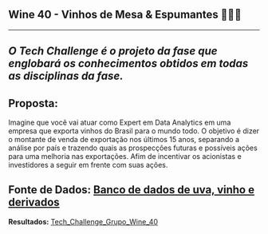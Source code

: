 ## Wine 40 - Vinhos de Mesa & Espumantes 🍇🍷🍾
---
*O Tech Challenge é o projeto da fase que englobará os conhecimentos obtidos em todas as disciplinas da fase.*
---
**Proposta:**
---
Imagine que você vai atuar como Expert em Data Analytics em uma empresa que exporta vinhos do Brasil para o mundo todo.
O objetivo é dizer o montante de venda de exportação nos últimos 15 anos, separando a análise por país e trazendo quais as prospecções futuras e possíveis ações para uma melhoria nas exportações. Afim de incentivar os acionistas e investidores a seguir em frente com suas ações. 

**Fonte de Dados:** [Banco de dados de uva, vinho e derivados](https://www.cnpuv.embrapa.br/vitibrazil/index.php?opcao=opt_01)
---
**Resultados:** [Tech_Challenge_Grupo_Wine_40](https://github.com/pamelacristtine/PosTech-DataAnalytics-Fiap/blob/main/TC01-Exportacao_Vinho/results/Tech_Challenge_Grupo_Wine_40.pdf)

